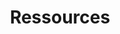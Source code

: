 ---
title: Ressources
content_blocks:
  - _bookshop_name: page-heading
    title: Ressources
    description: >-
      En tant que collectif, nous jugeons important d'exprimer notre base commune qui nous rassemble 
      dans ce projet et qui nous permet d'avancer. Nous proposons alors des ressources afin de vous 
      aider découvrir, comprendre, vous approprier les idées du Mallouestan. Ainsi que certains partages
      de membres ou de visiteuse-eurs qui nous semblent pertinents. 
  - _bookshop_name: posts-list
    show_posts: true
    collection: ressources
---